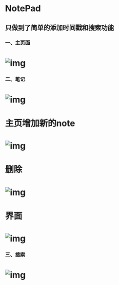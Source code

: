 # NotePad

## 只做到了简单的添加时间戳和搜索功能



### 一、主页面
# ![img](menu.png)
### 二、笔记
# ![img](note.png)
# 主页增加新的note
# ![img](add.png)
# 删除
# ![img](delete.png)
# 界面
# ![img](xiaoguo.png)
### 三、搜索
# ![img](search.png)
